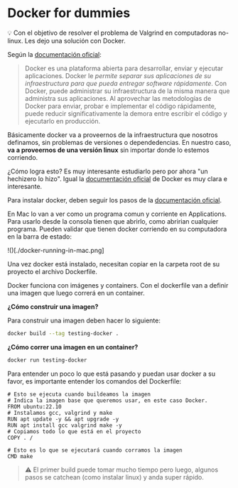 # Docker for dummies

:bulb: Con el objetivo de resolver el problema de Valgrind en computadoras no-linux. Les dejo una solución con Docker.

Según la [documentación oficial](https://docs.docker.com/get-started/overview/):

> Docker es una plataforma abierta para desarrollar, enviar y ejecutar aplicaciones. Docker le *permite separar sus aplicaciones de su infraestructura para que pueda entregar software rápidamente*. Con Docker, puede administrar su infraestructura de la misma manera que administra sus aplicaciones. Al aprovechar las metodologías de Docker para enviar, probar e implementar el código rápidamente, puede reducir significativamente la demora entre escribir el código y ejecutarlo en producción.


Básicamente docker va a proveernos de la infraestructura que nosotros definamos, sin problemas de versiones o dependedencias. En nuestro caso, **va a proveernos de una versión linux** sin importar donde lo estemos corriendo. 

¿Cómo logra esto? Es muy interesante estudiarlo pero por ahora "un hechizero lo hizo". Igual la [documentación oficial](https://docs.docker.com/get-started/overview/) de Docker es muy clara e interesante. 

Para instalar docker, deben seguir los pasos de la [documentación oficial](https://docs.docker.com/get-docker/).

En Mac lo van a ver como un programa comun y corriente en Applications. Para usarlo desde la consola tienen que abrirlo, como abririan cualquier programa. Pueden validar que tienen docker corriendo en su computadora en la barra de estado: 

!()[./docker-running-in-mac.png]

Una vez docker está instalado, necesitan copiar en la carpeta root de su proyecto el archivo Dockerfile.

Docker funciona con imágenes y containers. Con el dockerfile van a definir una imagen que luego correrá en un container. 

**¿Cómo construir una imagen?**

Para construir una imagen deben hacer lo siguiente: 

```bash
docker build --tag testing-docker .
```

**¿Cómo correr una imagen en un container?**

```bash
docker run testing-docker
```

Para entender un poco lo que está pasando y puedan usar docker a su favor, es importante entender los comandos del Dockerfile: 

```Docker
# Esto se ejecuta cuando buildeamos la imagen
# Indica la imagen base que queremos usar, en este caso Docker. 
FROM ubuntu:22.10
# Instalamos gcc, valgrind y make 
RUN apt update -y && apt upgrade -y
RUN apt install gcc valgrind make -y
# Copiamos todo lo que está en el proyecto
COPY . /

# Esto es lo que se ejecutará cuando corramos la imagen
CMD make

```

> :warning: El primer build puede tomar mucho tiempo pero luego, algunos pasos se catchean (como instalar linux) y anda super rápido. 



